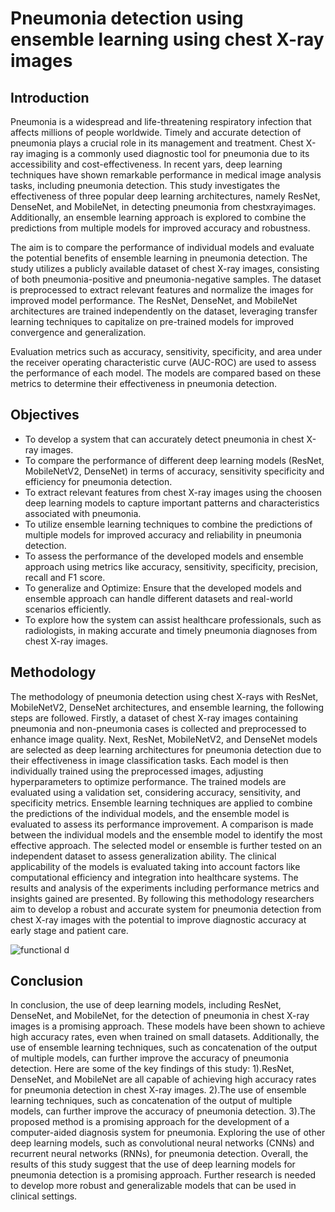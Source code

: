 # Pneumonia detection using ensemble learning using chest X-ray images
## Introduction
Pneumonia is a widespread and life-threatening respiratory infection that affects millions
of people worldwide. Timely and accurate detection of pneumonia plays a crucial role in
its management and treatment. 
Chest X-ray imaging is a commonly used diagnostic tool
for pneumonia due to its accessibility and cost-effectiveness. In recent yars, deep learning
techniques have shown remarkable performance in medical image analysis tasks, including pneumonia detection.
This study investigates the effectiveness of three popular deep
learning architectures, namely ResNet, DenseNet, and MobileNet, in detecting pneumonia
from chestxrayimages. Additionally, an ensemble learning approach is explored to combine
the predictions from multiple models for improved accuracy and robustness. 

The aim is to compare the performance of individual models and evaluate the potential benefits of ensemble learning in pneumonia detection. The study utilizes a publicly available dataset of
chest X-ray images, consisting of both pneumonia-positive and pneumonia-negative samples. The dataset is preprocessed to extract relevant features and normalize the images for
improved model performance. The ResNet, DenseNet, and MobileNet architectures are
trained independently on the dataset, leveraging transfer learning techniques to capitalize
on pre-trained models for improved convergence and generalization.

Evaluation metrics such as accuracy, sensitivity, specificity, and area under the receiver
operating characteristic curve (AUC-ROC) are used to assess the performance of each
model. The models are compared based on these metrics to determine their effectiveness
in pneumonia detection.

## Objectives

* To develop a system that can accurately detect pneumonia in chest X-ray images.
* To compare the performance of different deep learning models (ResNet, MobileNetV2,
DenseNet) in terms of accuracy, sensitivity specificity and efficiency for pneumonia detection.
* To extract relevant features from chest X-ray images using the choosen deep learning
models to capture important patterns and characteristics associated with pneumonia.
* To utilize ensemble learning techniques to combine the predictions of multiple models
for improved accuracy and reliability in pneumonia detection.
* To assess the performance of the developed models and ensemble approach using metrics
like accuracy, sensitivity, specificity, precision, recall and F1 score.
* To generalize and Optimize: Ensure that the developed models and ensemble approach
can handle different datasets and real-world scenarios efficiently.
* To explore how the system can assist healthcare professionals, such as radiologists, in
making accurate and timely pneumonia diagnoses from chest X-ray images.

## Methodology

 The methodology of pneumonia detection using chest X-rays with ResNet, MobileNetV2,
DenseNet architectures, and ensemble learning, the following steps are followed. Firstly, a
dataset of chest X-ray images containing pneumonia and non-pneumonia cases is collected
and preprocessed to enhance image quality. Next, ResNet, MobileNetV2, and DenseNet
models are selected as deep learning architectures for pneumonia detection due to their
effectiveness in image classification tasks. Each model is then individually trained using
the preprocessed images, adjusting hyperparameters to optimize performance.
The trained models are evaluated using a validation set, considering accuracy, sensitivity, and specificity metrics. Ensemble learning techniques are applied to combine
the predictions of the individual models, and the ensemble model is evaluated to assess its
performance improvement. A comparison is made between the individual models and the
ensemble model to identify the most effective approach. The selected model or ensemble
is further tested on an independent dataset to assess generalization ability.
The clinical applicability of the models is evaluated taking into account factors like computational efficiency and integration into healthcare systems. The results and analysis
of the experiments including performance metrics and insights gained are presented. By
following this methodology researchers aim to develop a robust and accurate system for
pneumonia detection from chest X-ray images with the potential to improve diagnostic
accuracy at early stage and patient care.



![functional d](https://github.com/Asifkletech/Speech-recognition-system/assets/151855456/1ceb336f-5176-4af4-aebb-5a4a8df3f07b)

## Conclusion
In conclusion, the use of deep learning models, including ResNet, DenseNet, and MobileNet, for the detection of pneumonia in chest X-ray images is a promising approach.
These models have been shown to achieve high accuracy rates, even when trained on small
datasets. Additionally, the use of ensemble learning techniques, such as concatenation of the
output of multiple models, can further improve the accuracy of pneumonia detection.
Here are some of the key findings of this study:
1).ResNet, DenseNet, and MobileNet are all capable of achieving high accuracy rates for
pneumonia detection in chest X-ray images.
2).The use of ensemble learning techniques, such as concatenation of the output of multiple models, can further improve the accuracy of pneumonia detection.
3).The proposed method is a promising approach for the development of a computer-aided
diagnosis system for pneumonia.
Exploring the use of other deep learning models, such as convolutional neural networks
(CNNs) and recurrent neural networks (RNNs), for pneumonia detection. Overall, the
results of this study suggest that the use of deep learning models for pneumonia detection
is a promising approach. Further research is needed to develop more robust and generalizable models that can be used in clinical settings.

